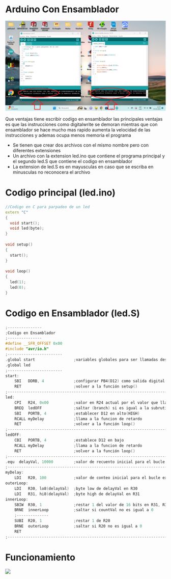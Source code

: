 # Arduino Con Ensamblador

<img src="https://github.com/IDiegoUlises/Arduino-Con-Ensamblador/blob/main/imagenes/Comparacion-de-memoria.png" />

Que ventajas tiene escribir codigo en ensamblador las principales ventajas es que las instrucciones como digitalwrite se demoran mientras que con ensamblador se hace mucho mas rapido aumenta la velocidad de las instrucciones y ademas ocupa menos memoria el programa

* Se tienen que crear dos archivos con el mismo nombre pero con diferentes extensiones
* Un archivo con la extension led.ino que contiene el programa principal y el segundo led.S que contiene el codigo en ensamblador
* La extension de led.S es en mayusculas en caso que se escriba en minusculas no reconocera el archivo 

# Codigo principal (led.ino)
```c++
//Codigo en C para parpadeo de un led
extern "C"
{
  void start();
  void led(byte);
}

void setup()
{
  start();
}

void loop()
{
  led(1);
  led(0);
}
```

# Codigo en Ensamblador (led.S)
```c++
;---------------
;Codigo en Ensamblador
;---------------
#define __SFR_OFFSET 0x00
#include "avr/io.h"
;------------------------
.global start                 ;variables globales para ser llamadas desde la funcion principal                
.global led
;------------------------
start:
    SBI   DDRB, 4             ;configurar PB4(D12) como salida digital
    RET                       ;volver a la función setup()
;---------------------------------------------------------------------------
led:
    CPI   R24, 0x00           ;valor en R24 actual por el valor que llama en comparación con 0
    BREQ  ledOFF              ;saltar (branch) si es igual a la subrutina ledOFF
    SBI   PORTB, 4            ;establecer D12 en alto(HIGH)
    RCALL myDelay             ;llama a la funcion de retardo
    RET                       ;volver a la función loop()
;---------------------------------------------------------------------------
ledOFF:
    CBI   PORTB, 4            ;establece D12 en bajo
    RCALL myDelay             ;llama a la funcion de retardo
    RET                       ;volver a la función loop()
;---------------------------------------------------------------------------
.equ  delayVal, 10000         ;valor de recuento inicial para el bucle interno
;---------------------------------------------------------------------------
myDelay:
    LDI   R20, 100            ;valor de conteo inicial para el bucle externo
outerLoop:
    LDI   R30, lo8(delayVal)  ;byte low de delayVal en R30
    LDI   R31, hi8(delayVal)  ;byte high de delayVal en R31
innerLoop:
    SBIW  R30, 1              ;restar 1 del valor de 16 bits en R31, R30
    BRNE  innerLoop           ;saltar si countVal no es igual a 0
    ;--------------
    SUBI  R20, 1              ;restar 1 de R20
    BRNE  outerLoop           ;saltar si R20 no es igual a 0
    RET
;---------------------------------------------------------------------------
```

# Funcionamiento
![](https://github.com/IDiegoUlises/Arduino-Con-Ensamblador/blob/main/imagenes/Arduino-Con-Ensamblador.gif)
